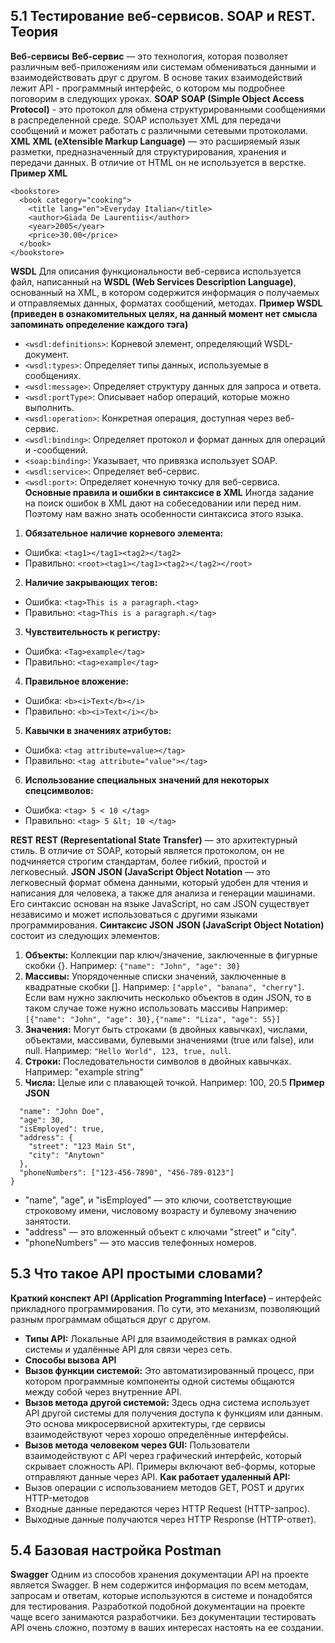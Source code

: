 ## 5.1 Тестирование веб-сервисов. SOAP и REST. Теория
**Веб-сервисы**
**Веб-сервис** — это технология, которая позволяет различным веб-приложениям или системам обмениваться данными и взаимодействовать друг с другом. В основе таких взаимодействий лежит API - программный интерфейс, о котором мы подробнее поговорим в следующих уроках.
**SOAP**
**SOAP (Simple Object Access Protocol)** - это протокол для обмена структурированными сообщениями в распределенной среде.
SOAP использует XML для передачи сообщений и может работать с различными сетевыми протоколами. 
**XML**
**XML (eXtensible Markup Language)** — это расширяемый язык разметки, предназначенный для структурирования, хранения и передачи данных. В отличие от HTML он не используется в верстке.
**Пример XML**
```<?xml version="1.0" encoding="UTF-8"?>
<bookstore>
  <book category="cooking">
    <title lang="en">Everyday Italian</title>
    <author>Giada De Laurentiis</author>
    <year>2005</year>
    <price>30.00</price>
  </book>
</bookstore>
```
**WSDL**
Для описания функциональности веб-сервиса используется файл, написанный на **WSDL (Web Services Description Language)**, основанный на XML, в котором содержится информация о получаемых и отправляемых данных, форматах сообщений, методах.
**Пример WSDL (приведен в ознакомительных целях, на данный момент нет смысла запоминать определение каждого тэга)**
- `<wsdl:definitions>`: Корневой элемент, определяющий WSDL-документ.
- `<wsdl:types>`: Определяет типы данных, используемые в сообщениях.
- `<wsdl:message>`: Определяет структуру данных для запроса и ответа.
- `<wsdl:portType>`: Описывает набор операций, которые можно выполнить.
- `<wsdl:operation>`: Конкретная операция, доступная через веб-сервис.
- `<wsdl:binding>`: Определяет протокол и формат данных для операций и -сообщений.
- `<soap:binding>`: Указывает, что привязка использует SOAP.
- `<wsdl:service>`: Определяет веб-сервис.
- `<wsdl:port>`: Определяет конечную точку для веб-сервиса.
**Основные правила и ошибки в синтаксисе в XML**
Иногда задание на поиск ошибок в XML дают на собеседовании или перед ним. Поэтому нам важно знать особенности синтаксиса этого языка.
1.	**Обязательное наличие корневого элемента:**
- Ошибка: `<tag1></tag1><tag2></tag2>`
- Правильно: `<root><tag1></tag1><tag2></tag2></root>`
2.	**Наличие закрывающих тегов:**
- Ошибка: `<tag>This is a paragraph.<tag>`
- Правильно: `<tag>This is a paragraph.</tag>`
3.	**Чувствительность к регистру:**
- Ошибка: `<Tag>example</tag>`
- Правильно: `<tag>example</tag>`
4.	**Правильное вложение:**
- Ошибка: `<b><i>Text</b></i>`
- Правильно: `<b><i>Text</i></b>`
5.	**Кавычки в значениях атрибутов:**
- Ошибка: `<tag attribute=value></tag>`
- Правильно: `<tag attribute="value"></tag>`
6.	**Использование специальных значений для некоторых спецсимволов:**
- Ошибка: `<tag> 5 < 10 </tag>`
- Правильно: `<tag> 5 &lt; 10 </tag>`

**REST**
**REST (Representational State Transfer)** — это архитектурный стиль. В отличие от SOAP, который является протоколом, он не подчиняется строгим стандартам, более гибкий, простой и легковесный.
**JSON**
**JSON (JavaScript Object Notation** — это легковесный формат обмена данными, который удобен для чтения и написания для человека, а также для анализа и генерации машинами. Его синтаксис основан на языке JavaScript, но сам JSON существует независимо и может использоваться с другими языками программирования.
**Синтаксис JSON**
**JSON (JavaScript Object Notation)** состоит из следующих элементов:
1.	**Объекты:** Коллекции пар ключ/значение, заключенные в фигурные скобки {}. Например: `{"name": "John", "age": 30}`
2.	**Массивы:** Упорядоченные списки значений, заключенные в квадратные скобки []. Например: `["apple", "banana", "cherry"]`. Если вам нужно заключить несколько объектов в один JSON, то в таком случае тоже нужно использовать массивы Например: `[{"name": "John", "age": 30},{"name": "Liza", "age": 55}]`
3.	**Значения:** Могут быть строками (в двойных кавычках), числами, объектами, массивами, булевыми значениями (true или false), или null. Например: `"Hello World", 123, true, null`.
4.	**Строки:** Последовательности символов в двойных кавычках. Например: "example string"
5.	**Числа:** Целые или с плавающей точкой. Например: 100, 20.5
**Пример JSON**
```{
  "name": "John Doe",
  "age": 30,
  "isEmployed": true,
  "address": {
    "street": "123 Main St",
    "city": "Anytown"
  },
  "phoneNumbers": ["123-456-7890", "456-789-0123"]
}
 ```
- "name", "age", и "isEmployed" — это ключи, соответствующие строковому имени, числовому возрасту и булевому значению занятости.
- "address" — это вложенный объект с ключами "street" и "city".
- "phoneNumbers" — это массив телефонных номеров.
## 5.3 Что такое API простыми словами?
**Краткий конспект**
**API (Application Programming Interface)** – интерфейс прикладного программирования. По сути, это механизм, позволяющий разным программам общаться друг с другом. 
- **Типы API:** Локальные API для взаимодействия в рамках одной системы и удалённые API для связи через сеть.
- **Способы вызова API**
- **Вызов функции системой:** Это автоматизированный процесс, при котором программные компоненты одной системы общаются между собой через внутренние API.
- **Вызов метода другой системой:** Здесь одна система использует API другой системы для получения доступа к функциям или данным. Это основа микросервисной архитектуры, где сервисы взаимодействуют через хорошо определённые интерфейсы.
- **Вызов метода человеком через GUI:** Пользователи взаимодействуют с API через графический интерфейс, который скрывает сложность API. Примеры включают веб-формы, которые отправляют данные через API.
**Как работает удаленный API:**
- Вызов операции с использованием методов GET, POST и других HTTP-методов
- Входные данные передаются через HTTP Request (HTTP-запрос).
- Выходные данные получаются через HTTP Response (HTTP-ответ).

## 5.4 Базовая настройка Postman
**Swagger**
Одним из способов хранения документации API на проекте является Swagger. В нем содержится информация по всем методам, запросам и ответам, которые используются в системе и понадобятся для тестирования.
Разработкой подобной документации на проекте чаще всего занимаются разработчики. Без документации тестировать API очень сложно, поэтому в ваших интересах настоять на ее создании.
